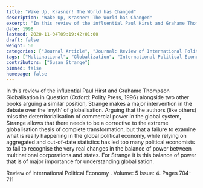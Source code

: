```yaml
---
title: "Wake Up, Krasner! The World has Changed"
description: "Wake Up, Krasner! The World has Changed"
excerpt: "In this review of the influential Paul Hirst and Grahame Thompson Globalisation in Question (Oxford: Polity Press, 1996) alongside two other books arguing a similar position, Strange makes a major intervention in the debate over the ‘myth’ of globalisation. Arguing that the authors (like others) miss the deterritorialisation of commercial power in the global system, Strange allows that there needs to be a corrective to the extreme globalisation thesis of complete transformation, but that a failure to examine what is really happening in the global political economy, while relying on aggregated and out-of-date statistics has led too many political economists to fail to recognise the very real changes in the balance of power between multinational corporations and states. For Strange it is this balance of power that is of major importance for understanding globalisation."
date: 1998
lastmod: 2020-11-04T09:19:42+01:00
draft: false
weight: 50
categories: ["Journal Article", "Journal: Review of International Political Economy ", "Publisher: Taylor & Francis"]
tags: ["Multinational", "Globalization", "International Political Economy"]
contributors: ["Susan Strange"]
pinned: false
homepage: false
---
```


In this review of the influential Paul Hirst and Grahame Thompson Globalisation in Question (Oxford: Polity Press, 1996) alongside two other books arguing a similar position, Strange makes a major intervention in the debate over the ‘myth’ of globalisation. Arguing that the authors (like others) miss the deterritorialisation of commercial power in the global system, Strange allows that there needs to be a corrective to the extreme globalisation thesis of complete transformation, but that a failure to examine what is really happening in the global political economy, while relying on aggregated and out-of-date statistics has led too many political economists to fail to recognise the very real changes in the balance of power between multinational corporations and states. For Strange it is this balance of power that is of major importance for understanding globalisation.

Review of International Political Economy . Volume: 5 Issue: 4. Pages 704-711